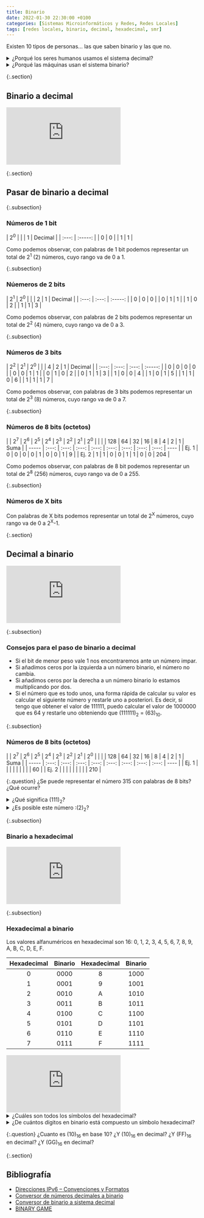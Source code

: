 ```yaml
---
title: Binario
date: 2022-01-30 22:30:00 +0100
categories: [Sistemas Microinformáticos y Redes, Redes Locales]
tags: [redes locales, binario, decimal, hexadecimal, smr]
---
```


Existen 10 tipos de personas... las que saben binario y las que no. 

<details class="card mb-2">
  <summary class="card-header question">¿Porqué los seres humanos usamos el sistema decimal?</summary>
  <div class="card-body" markdown="1">

Porque tenemos 10 dedos

  </div>
</details>

<details class="card mb-2">
  <summary class="card-header question">¿Porqué las máquinas usan el sistema binario?</summary>
  <div class="card-body" markdown="1">

El motivo por el cual los ordenadores trabajan en binario, es por el hecho que a la hora de construir una unidad de ejecución que pueda sumar o multiplicar números es mucho más fácil hacerlo de manera binaría que con una base más compleja.

Más información el artículo [¿Qué son los números binarios y por qué los usan las computadoras?](https://blog.educacionit.com/2018/12/17/que-son-los-numeros-binarios-y-por-que-los-usan-las-computadoras/).

  </div>
</details>

{:.section}
## Binario a decimal

<iframe src="https://www.youtube.com/embed/3HRu7BvuSIQ" title="YouTube video player" frameborder="0" allow="accelerometer; autoplay; clipboard-write; encrypted-media; gyroscope; picture-in-picture" allowfullscreen></iframe>

{:.section}
## Pasar de binario a decimal

{:.subsection}
### Números de 1 bit

| 2<sup>0</sup> |  |
|   1   | Decimal |
| :---: | :-----: |
|   0   |    0    |
|   1   |    1    |

Como podemos observar, con palabras de 1 bit podemos representar un total de 2<sup>1</sup> (2) números, cuyo rango va de 0 a 1.

{:.subsection}
### Núemeros de 2 bits

| 2<sup>1</sup> | 2<sup>0</sup> |  |
|   2   |   1   | Decimal |
| :---: | :---: | :-----: |
|   0   |   0   |    0    |
|   0   |   1   |    1    |
|   1   |   0   |    2    |
|   1   |   1   |    3    |

Como podemos observar, con palabras de 2 bits podemos representar un total de 2<sup>2</sup> (4) número, cuyo rango va de 0 a 3.

{:.subsection}
### Números de 3 bits

| 2<sup>2</sup> | 2<sup>1</sup> | 2<sup>0</sup> |  |
|   4   |   2   |   1   | Decimal |
| :---: | :---: | :---: | :-----: |
|   0   |   0   |   0   |    0    |
|   0   |   0   |   1   |    1    |
|   0   |   1   |   0   |    2    |
|   0   |   1   |   1   |    3    |
|   1   |   0   |   0   |    4    |
|   1   |   0   |   1   |    5    |
|   1   |   1   |   0   |    6    |
|   1   |   1   |   1   |    7    |

Como podemos observar, con palabras de 3 bits podemos representar un total de 2<sup>3</sup> (8) números, cuyo rango va de 0 a 7.

{:.subsection}
### Números de 8 bits (octetos)

|   | 2<sup>7</sup> | 2<sup>6</sup> | 2<sup>5</sup> | 2<sup>4</sup> | 2<sup>3</sup> | 2<sup>2</sup> | 2<sup>1</sup> | 2<sup>0</sup> |   |
|       |  128  |  64   |  32   |  16   |   8   |   4   |   2   |   1   | Suma |
| ----- | :---: | :---: | :---: | :---: | :---: | :---: | :---: | :---: | ---- |
| Ej. 1 |   0   |   0   |   0   |   0   |   1   |   0   |   0   |   1   | 9    |
| Ej. 2 |   1   |   1   |   0   |   0   |   1   |   1   |   0   |   0   | 204  |

Como podemos observar, con palabras de 8 bit podemos representar un total de 2<sup>8</sup> (256) números, cuyo rango va de 0 a 255.

{:.subsection}
### Números de X bits

Con palabras de X bits podemos representar un total de 2<sup>X</sup> números, cuyo rango va de 0 a 2<sup>X</sup>-1.

{:.section}
## Decimal a binario

<iframe src="https://www.youtube.com/embed/IpxNHH88HRU" title="YouTube video player" frameborder="0" allow="accelerometer; autoplay; clipboard-write; encrypted-media; gyroscope; picture-in-picture" allowfullscreen></iframe>

{:.subsection}
### Consejos para el paso de binario a decimal

- Si el bit de menor peso vale 1 nos encontraremos ante un número impar.
- Si añadimos ceros por la izquierda a un número binario, el número no cambia.
- Si añadimos ceros por la derecha a un número binario lo estamos multiplicando por dos.
- Si el número que es todo unos, una forma rápida de calcular su valor es calcular el siguiente número y restarle uno a posteriori. Es decir, si tengo que obtener el valor de 111111, puedo calcular el valor de 1000000 que es 64 y restarle uno obteniendo que (111111)<sub>2</sub> = (63)<sub>10</sub>.

{:.subsection}
### Números de 8 bits (octetos)

|   | 2<sup>7</sup> | 2<sup>6</sup> | 2<sup>5</sup> | 2<sup>4</sup> | 2<sup>3</sup> | 2<sup>2</sup> | 2<sup>1</sup> | 2<sup>0</sup> |   |
|       |  128  |  64   |  32   |  16   |   8   |   4   |   2   |   1   | Suma |
| ----- | :---: | :---: | :---: | :---: | :---: | :---: | :---: | :---: | ---- |
| Ej. 1 |       |       |       |       |       |       |       |       | 60   |
| Ej. 2 |       |       |       |       |       |       |       |       | 210  |

{:.question}
¿Se puede representar el número 315 con palabras de 8 bits? ¿Qué ocurre?

<details class="card mb-2">
  <summary class="card-header question">¿Qué significa (111)<sub>2</sub>?</summary>
  <div class="card-body" markdown="1">

(111)<sub>2</sub> = (7)<sub>10</sub>

  </div>
</details>

<details class="card mb-2">
  <summary class="card-header question">¿Es posible este número :(2)<sub>2</sub>?</summary>
  <div class="card-body" markdown="1">

No. En base 2 (binario) solo hay dos dígitos, el 0 y el 1. ¡Empezamos a contar desde el 0!

  </div>
</details>

{:.subsection}
### Binario a hexadecimal

<iframe src="https://www.youtube.com/embed/uQaLpYDCkAA" title="YouTube video player" frameborder="0" allow="accelerometer; autoplay; clipboard-write; encrypted-media; gyroscope; picture-in-picture" allowfullscreen></iframe>

{:.subsection}
### Hexadecimal a binario

Los valores alfanuméricos en hexadecimal son 16: 0, 1, 2, 3, 4, 5, 6, 7, 8, 9, A, B, C, D, E, F.

| Hexadecimal | Binario | Hexadecimal | Binario |
| :---------: | :-----: | :---------: | :-----: |
|      0      |  0000   |      8      |  1000   |
|      1      |  0001   |      9      |  1001   |
|      2      |  0010   |      A      |  1010   |
|      3      |  0011   |      B      |  1011   |
|      4      |  0100   |      C      |  1100   |
|      5      |  0101   |      D      |  1101   |
|      6      |  0110   |      E      |  1110   |
|      7      |  0111   |      F      |  1111   |

<iframe src="https://www.youtube.com/embed/Wx9X14aVfMg" title="YouTube video player" frameborder="0" allow="accelerometer; autoplay; clipboard-write; encrypted-media; gyroscope; picture-in-picture" allowfullscreen></iframe>

<details class="card mb-2">
  <summary class="card-header question">¿Cuáles son todos los símbolos del hexadecimal?</summary>
  <div class="card-body" markdown="1">

0, 1, 2, 3, 4, 5, 6, 7, 8, 9, a, b, c, d, e, f

  </div>
</details>

<details class="card mb-2">
  <summary class="card-header question">¿De cuántos dígitos en binario está compuesto un símbolo hexadecimal?</summary>
  <div class="card-body" markdown="1">

Habría que responder a la pregunta, ¿Cuántos dígitos en binario necesito para contar hasta el 15 (16-1)?

  </div>
</details>

{:.question}
¿Cuanto es (10)<sub>16</sub> en base 10? ¿Y (10)<sub>16</sub> en decimal? ¿Y (FF)<sub>16</sub> en decimal? ¿Y (GG)<sub>16</sub> en decimal?

{:.section}
## Bibliografía

- [Direcciones IPv6 – Convenciones y Formatos](https://ccnadesdecero.com/curso/ipv6-formatos-acortar-expandir/)
- [Conversor de números decimales a binario](https://es.convertbinary.com/decimal-a-binario/)
- [Conversor de binario a sistema decimal](https://es.convertbinary.com/binario-a-decimal/)
- [BINARY GAME](https://learningcontent.cisco.com/games/binary/index.html)
